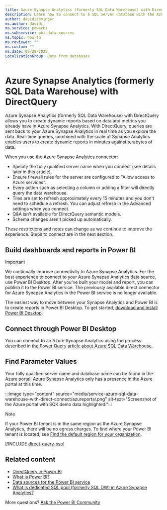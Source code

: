 ```yaml
---
title: Azure Synapse Analytics (formerly SQL Data Warehouse) with DirectQuery
description: Learn how to connect to a SQL Server database with the Azure Synapse Analytics connector in Power BI Desktop.
author: davidiseminger
ms.author: davidi
ms.service: powerbi
ms.subservice: pbi-data-sources
ms.topic: how-to
ms.reviewer: ""
ms.custom: ""
ms.date: 02/28/2025
LocalizationGroup: Data from databases
---
```


# Azure Synapse Analytics (formerly SQL Data Warehouse) with DirectQuery

Azure Synapse Analytics (formerly SQL Data Warehouse) with DirectQuery allows you to create dynamic reports based on data and metrics you already have in Azure Synapse Analytics. With DirectQuery, queries are sent back to your Azure Synapse Analytics in real time as you explore the data. Real-time queries, combined with the scale of Synapse Analytics enables users to create dynamic reports in minutes against terabytes of data.

When you use the Azure Synapse Analytics connector:

* Specify the fully qualified server name when you connect (see details later in this article).
* Ensure firewall rules for the server are configured to "Allow access to Azure services".
* Every action such as selecting a column or adding a filter will directly query the data warehouse.
* Tiles are set to refresh approximately every 15 minutes and you don't need to schedule a refresh. You can adjust refresh in the Advanced settings when you connect.
* Q&A isn't available for DirectQuery semantic models.
* Schema changes aren't picked up automatically.

These restrictions and notes can change as we continue to improve the experience. Steps to connect are in the next section.

## Build dashboards and reports in Power BI

> [!IMPORTANT]
> We continually improve connectivity to Azure Synapse Analytics. For the best experience to connect to your Azure Synapse Analytics data source, use Power BI Desktop. After you've built your model and report, you can publish it to the Power BI service. The previously available direct connector for Azure Synapse Analytics in the Power BI service is no longer available.

The easiest way to move between your Synapse Analytics and Power BI is to create reports in Power BI Desktop. To get started, [download and install Power BI Desktop](../fundamentals/desktop-get-the-desktop.md).

## Connect through Power BI Desktop

You can connect to an Azure Synapse Analytics using the process described in [the Power Query article about Azure SQL Data Warehouse](/power-query/connectors/azure-sql-data-warehouse).

## Find Parameter Values

Your fully qualified server name and database name can be found in the Azure portal. Azure Synapse Analytics only has a presence in the Azure portal at this time.

:::image type="content" source="media/service-azure-sql-data-warehouse-with-direct-connect/azureportal.png" alt-text="Screenshot of the Azure portal with SQK demo data highlighted.":::

> [!NOTE]
> If your Power BI tenant is in the same region as the Azure Synapse Analytics, there will be no egress charges. To find where your Power BI tenant is located, see [Find the default region for your organization](../admin/service-admin-where-is-my-tenant-located.md).

[!INCLUDE [direct-query-sso](../includes/direct-query-sso.md)]

## Related content

* [DirectQuery in Power BI](desktop-directquery-about.md)
* [What is Power BI?](../fundamentals/power-bi-overview.md)  
* [Data sources for the Power BI service](service-get-data.md)  
* [What is dedicated SQL pool (formerly SQL DW) in Azure Synapse Analytics?](/azure/sql-data-warehouse/sql-data-warehouse-overview-what-is/)

More questions? [Ask the Power BI Community](https://community.powerbi.com/)

